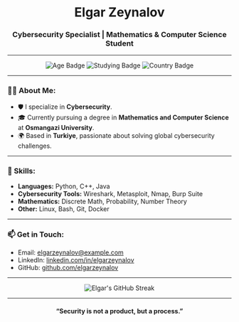 <h1 align="center">  Elgar Zeynalov</h1>
<h3 align="center">Cybersecurity Specialist | Mathematics & Computer Science Student</h3>

---

<p align="center">
  <img src="https://img.shields.io/badge/Age-17-blue" alt="Age Badge">
  <img src="https://img.shields.io/badge/Studying-Mathematics%20%26%20Computer%20Science-brightgreen" alt="Studying Badge">
  <img src="https://img.shields.io/badge/Country-Turkiye-red" alt="Country Badge">
</p>

---

### 👨‍💻 About Me:
- 🛡️ I specialize in **Cybersecurity**.
- 🎓 Currently pursuing a degree in **Mathematics and Computer Science** at **Osmangazi University**.
- 🌍 Based in **Turkiye**, passionate about solving global cybersecurity challenges.
  
---

### 🚀 Skills:
- **Languages:** Python, C++, Java
- **Cybersecurity Tools:** Wireshark, Metasploit, Nmap, Burp Suite
- **Mathematics:** Discrete Math, Probability, Number Theory
- **Other:** Linux, Bash, Git, Docker

---

### 📫 Get in Touch:
- Email: [elgarzeynalov@example.com](mailto:elgarzeynalov@gmail.com)
- LinkedIn: [linkedin.com/in/elgarzeynalov](https://www.linkedin.com/in/elgarzeynalov)
- GitHub: [github.com/elgarzeynalov](https://github.com/elgarzeynalov)

---



<p align="center">
  <img src="https://github-readme-streak-stats.herokuapp.com/?user=elgarzeynalov&theme=radical" alt="Elgar's GitHub Streak" />
</p>

---

<h4 align="center">“Security is not a product, but a process.”</h4>
